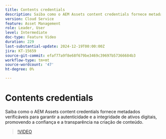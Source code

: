 ```yaml
---
title: Contents credentials
description: Saiba como o AEM Assets content credentials fornece metadados verificáveis para garantir a autenticidade e a integridade dos ativos digitais.
version: Cloud Service
feature: Asset Management
role: Leader, User
level: Intermediate
doc-type: Feature Video
duration: 229
last-substantial-update: 2024-12-19T00:00:00Z
jira: KT-15659
source-git-commit: efaf77a9f8e68f679be3469c39697b57366684b3
workflow-type: tm+mt
source-wordcount: '47'
ht-degree: 0%

---
```



# Contents credentials

Saiba como o AEM Assets content credentials fornece metadados verificáveis para garantir a autenticidade e a integridade de ativos digitais, promovendo a confiança e a transparência na criação de conteúdo.

>[!VIDEO](https://video.tv.adobe.com/v/3441700/?learn=on&enablevpops)
